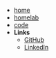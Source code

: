 <!-- markdownlint-disable-next-line first-line-heading -->
- [home](/)
- [homelab](homelab)
- [code](code)
- **Links**
  - [GitHub](https://github.com/eaglerock1337/)
  - [LinkedIn](https://www.linkedin.com/in/peter-marks-85120660/)

